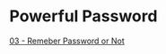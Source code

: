# Powerful Password

[03 - Remeber Password or Not](https://colab.research.google.com/drive/1mKXFZ6OlPuD7mEtes80TsBPcIXGhnyFS?usp=sharing)
